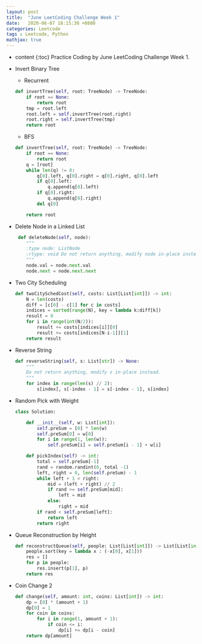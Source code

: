 ```yaml
---
layout: post
title:  "June LeetCoding Challenge Week 1"
date:   2020-06-07 18:15:30 +0800
categories: Leetcode
tags : Leetcode, Python 
mathjax: true
---
```

* content 
{:toc}
Practice Coding by June LeetCoding Challenge Week 1.




* Invert Binary Tree
    * Recurrent
    ```python
    def invertTree(self, root: TreeNode) -> TreeNode:
        if root == None:
            return root
        tmp = root.left
        root.left = self.invertTree(root.right)
        root.right = self.invertTree(tmp)
        return root
    ```
    * BFS
    ```python
    def invertTree(self, root: TreeNode) -> TreeNode:
        if root == None:
            return root
        q = [root]
        while len(q) != 0:
            q[0].left, q[0].right = q[0].right, q[0].left
            if q[0].left:
                q.append(q[0].left)
            if q[0].right:
                q.append(q[0].right)
            del q[0]

        return root
    ```
    
* Delete Node in a Linked List
    ```python
     def deleteNode(self, node):
        """
        :type node: ListNode
        :rtype: void Do not return anything, modify node in-place instead.
        """
        node.val = node.next.val
        node.next = node.next.next
    ```
    
* Two City Scheduling
    ```python
    def twoCitySchedCost(self, costs: List[List[int]]) -> int:
        N = len(costs)
        diff = [c[0] - c[1] for c in costs]
        indices = sorted(range(N), key = lambda k:diff[k])
        result = 0
        for i in range(int(N/2)):
            result += costs[indices[i]][0]
            result += costs[indices[N-i-1]][1]
        return result
    ```
    
* Reverse String
    ```python
    def reverseString(self, s: List[str]) -> None:
        """
        Do not return anything, modify s in-place instead.
        """
        for index in range(len(s) // 2):
            s[index], s[-index - 1] = s[-index - 1], s[index]
    ```
    
* Random Pick with Weight
    ```python
    class Solution:

        def __init__(self, w: List[int]):
            self.preSum = [0] * len(w)
            self.preSum[0] = w[0]
            for i in range(1, len(w)):
                self.preSum[i] = self.preSum[i - 1] + w[i] 

        def pickIndex(self) -> int:
            total = self.preSum[-1]
            rand = random.randint(0, total -1)
            left, right = 0, len(self.preSum) - 1
            while left + 1 < right:
                mid = (left + right) // 2
                if rand >= self.preSum[mid]:
                    left = mid
                else:
                    right = mid
            if rand < self.preSum[left]:
                return left
            return right
    ```
    
* Queue Reconstruction by Height
    ```python
    def reconstructQueue(self, people: List[List[int]]) -> List[List[int]]:
        people.sort(key = lambda x : (-x[0], x[1]))
        res = []
        for p in people:
            res.insert(p[1], p)
        return res
    ```
    
* Coin Change 2
    ```python
    def change(self, amount: int, coins: List[int]) -> int:
        dp = [0] * (amount + 1)
        dp[0] = 1
        for coin in coins:
            for i in range(1, amount + 1):
                if coin <= i:
                    dp[i] += dp[i - coin]
        return dp[amount]
    ```
